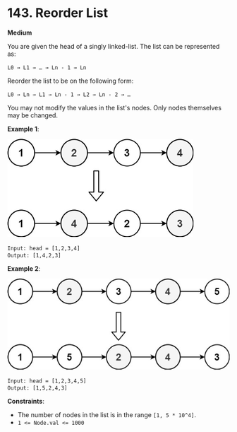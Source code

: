 # 143. Reorder List

**Medium**

You are given the head of a singly linked-list. The list can be represented as:
```
L0 → L1 → … → Ln - 1 → Ln
```
Reorder the list to be on the following form:
```
L0 → Ln → L1 → Ln - 1 → L2 → Ln - 2 → …
```
You may not modify the values in the list's nodes. Only nodes themselves may be changed.

**Example 1**:

![ex1](ex1.jpg)
```
Input: head = [1,2,3,4]
Output: [1,4,2,3]
```

**Example 2**:

![ex2](ex2.jpg)
```
Input: head = [1,2,3,4,5]
Output: [1,5,2,4,3]
```
 
**Constraints**:
* The number of nodes in the list is in the range `[1, 5 * 10^4]`.
* `1 <= Node.val <= 1000`


